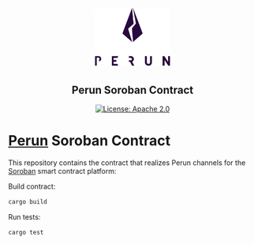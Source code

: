<h1 align="center">
    <a href="https://perun.network/"><img src=".assets/go-perun.png" alt="Perun" width="30%"></a>
</h1>

<h2 align="center">Perun Soroban Contract </h2>

<p align="center">
  <a href="https://www.apache.org/licenses/LICENSE-2.0.txt"><img src="https://img.shields.io/badge/license-Apache%202-blue" alt="License: Apache 2.0"></a>
</p>

# [Perun](https://perun.network/) Soroban Contract

This repository contains the contract that realizes Perun channels for the
[Soroban](https://soroban.stellar.org/docs) smart contract platform:

Build contract:

``` sh
cargo build
```

Run tests:

``` sh
cargo test
```